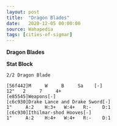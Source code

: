 ```yaml
---
layout: post
title:  "Dragon Blades"
date:   2020-12-05 00:00:00
source: Wahapedia
tags: [cities-of-sigmar]
---
```


**Dragon Blades**

**Stat Block**
```
2/2 Dragon Blade
```

```
[56f442]M     W     B     Sa    [-]
12"   2     7     4+    
[e85545]Weapons[-]
[c6c930]Drake Lance and Drake Sword[-]
1"     A:2    H:3+   W:4+   R:-    D:1   
[c6c930]Ithilmar-shod Hooves[-]
1"     A:2    H:4+   W:4+   R:-    D:1   
```
    